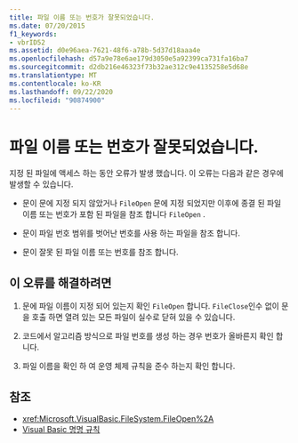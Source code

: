 ```yaml
---
title: 파일 이름 또는 번호가 잘못되었습니다.
ms.date: 07/20/2015
f1_keywords:
- vbrID52
ms.assetid: d0e96aea-7621-48f6-a78b-5d37d18aaa4e
ms.openlocfilehash: d57a9e78e6ae179d3050e5a92399ca731fa16ba7
ms.sourcegitcommit: d2db216e46323f73b32ae312c9e4135258e5d68e
ms.translationtype: MT
ms.contentlocale: ko-KR
ms.lasthandoff: 09/22/2020
ms.locfileid: "90874900"
---
```

# <a name="bad-file-name-or-number"></a>파일 이름 또는 번호가 잘못되었습니다.

지정 된 파일에 액세스 하는 동안 오류가 발생 했습니다. 이 오류는 다음과 같은 경우에 발생할 수 있습니다.  
  
- 문이 문에 지정 되지 않았거나 `FileOpen` 문에 지정 되었지만 이후에 종결 된 파일 이름 또는 번호가 포함 된 파일을 참조 합니다 `FileOpen` .  
  
- 문이 파일 번호 범위를 벗어난 번호를 사용 하는 파일을 참조 합니다.  
  
- 문이 잘못 된 파일 이름 또는 번호를 참조 합니다.  
  
## <a name="to-correct-this-error"></a>이 오류를 해결하려면  
  
1. 문에 파일 이름이 지정 되어 있는지 확인 `FileOpen` 합니다. `FileClose`인수 없이 문을 호출 하면 열려 있는 모든 파일이 실수로 닫혀 있을 수 있습니다.  
  
2. 코드에서 알고리즘 방식으로 파일 번호를 생성 하는 경우 번호가 올바른지 확인 합니다.  
  
3. 파일 이름을 확인 하 여 운영 체제 규칙을 준수 하는지 확인 합니다.  
  
## <a name="see-also"></a>참조

- <xref:Microsoft.VisualBasic.FileSystem.FileOpen%2A>
- [Visual Basic 명명 규칙](../../programming-guide/program-structure/naming-conventions.md)
